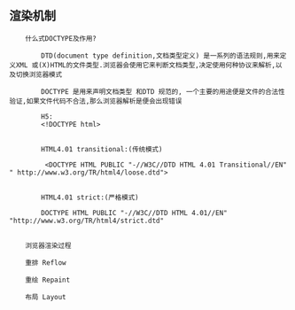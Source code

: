 ##  渲染机制

        什么式DOCTYPE及作用?

            DTD(document type definition,文档类型定义) 是一系列的语法规则,用来定义XML 或(X)HTML的文件类型.浏览器会使用它来判断文档类型,决定使用何种协议来解析,以及切换浏览器模式

            DOCTYPE 是用来声明文档类型 和DTD 规范的, 一个主要的用途便是文件的合法性验证,如果文件代码不合法,那么浏览器解析是便会出现错误

            H5:
            <!DOCTYPE html>


            HTML4.01 transitional:(传统模式)

             <DOCTYPE HTML PUBLIC "-//W3C//DTD HTML 4.01 Transitional//EN" " http://www.w3.org/TR/html4/loose.dtd">


            HTML4.01 strict:(严格模式)

            DOCTYPE HTML PUBLIC "-//W3C//DTD HTML 4.01//EN" "http://www.w3.org/TR/html4/strict.dtd"


        浏览器渲染过程

        重排 Reflow

        重绘 Repaint

        布局 Layout